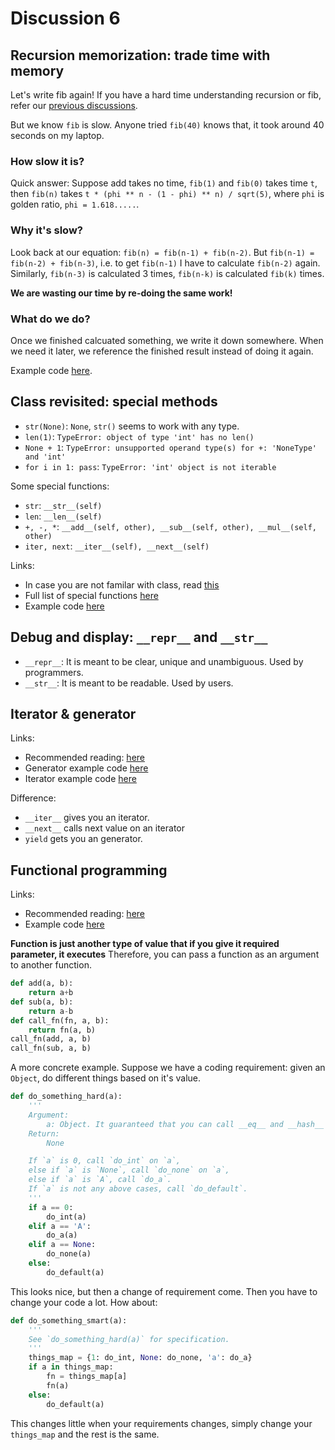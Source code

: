 # Discussion 6

## Recursion memorization: trade time with memory

Let's write fib again! If you have a hard time understanding recursion or fib, refer our [previous discussions](../discussion_3/README.md).

But we know `fib` is slow. Anyone tried `fib(40)` knows that, it took around 40 seconds on my laptop.

### How slow it is?

Quick answer: Suppose add takes no time, `fib(1)` and `fib(0)` takes time `t`, then `fib(n)` takes `t * (phi ** n - (1 - phi) ** n) / sqrt(5)`, where `phi` is golden ratio, `phi = 1.618.....`.

### Why it's slow?

Look back at our equation: `fib(n) = fib(n-1) + fib(n-2)`. But `fib(n-1) = fib(n-2) + fib(n-3)`, i.e. to get `fib(n-1)` I have to calculate `fib(n-2)` again. 
Similarly, `fib(n-3)` is calculated 3 times, `fib(n-k)` is calculated `fib(k)` times.

**We are wasting our time by re-doing the same work!**

### What do we do?

Once we finished calcuated something, we write it down somewhere. 
When we need it later, we reference the finished result instead of doing it again.

Example code [here](./src/fib.py).

## Class revisited: special methods

- `str(None)`: `None`, `str()` seems to work with any type.
- `len(1)`: `TypeError: object of type 'int' has no len()`
- `None + 1`: `TypeError: unsupported operand type(s) for +: 'NoneType' and 'int'`
- `for i in 1: pass`: `TypeError: 'int' object is not iterable`

Some special functions:

- `str`: `__str__(self)`
- `len`: `__len__(self)`
- `+, -, *`: `__add__(self, other), __sub__(self, other), __mul__(self, other)`
- `iter, next`: `__iter__(self), __next__(self)`

Links:
- In case you are not familar with class, read [this](https://anandology.com/python-practice-book/object_oriented_programming.html)
- Full list of special functions [here](https://docs.python.org/3/reference/datamodel.html#special-method-names)
- Example code [here](./src/person.py)

## Debug and display: `__repr__` and `__str__`

- `__repr__`: It is meant to be clear, unique and unambiguous. Used by programmers.
- `__str__`: It is meant to be readable. Used by users.
  
## Iterator & generator
Links:
- Recommended reading: [here](https://anandology.com/python-practice-book/iterators.html)
- Generator example code [here](./src/course_gen.py)
- Iterator example code [here](./src/course_iter.py)

Difference:

- `__iter__` gives you an iterator.
- `__next__` calls next value on an iterator
- `yield` gets you an generator.

## Functional programming

Links:
- Recommended reading: [here](https://anandology.com/python-practice-book/functional-programming.html)
- Example code [here](./src/itertools.py)

**Function is just another type of value that if you give it required parameter, it executes**
Therefore, you can pass a function as an argument to another function.

```py
def add(a, b):
    return a+b
def sub(a, b):
    return a-b
def call_fn(fn, a, b):
    return fn(a, b)
call_fn(add, a, b)
call_fn(sub, a, b)
```

A more concrete example.
Suppose we have a coding requirement: given an `Object`, do different things based on it's value.

```py
def do_something_hard(a):
    '''
    Argument:
        a: Object. It guaranteed that you can call __eq__ and __hash__ on a.
    Return:
        None

    If `a` is 0, call `do_int` on `a`, 
    else if `a` is `None`, call `do_none` on `a`, 
    else if `a` is `A`, call `do_a`. 
    If `a` is not any above cases, call `do_default`.
    '''
    if a == 0:
        do_int(a)
    elif a == 'A':
        do_a(a)
    elif a == None:
        do_none(a)
    else:
        do_default(a)
```

This looks nice, but then a change of requirement come.
Then you have to change your code a lot.
How about:

```py
def do_something_smart(a):
    '''
    See `do_something_hard(a)` for specification.
    '''
    things_map = {1: do_int, None: do_none, 'a': do_a}
    if a in things_map:
        fn = things_map[a]
        fn(a)
    else:
        do_default(a)
```

This changes little when your requirements changes, simply change your `things_map` and the rest is the same.